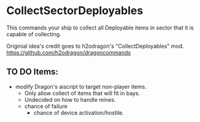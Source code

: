 # CollectSectorDeployables
This commands your ship to collect all Deployable items in sector that it is capable of collecting.

Originial idea's credit goes to h2odragon's "CollectDeployables" mod. https://github.com/h2odragon/dragoncommands

## TO DO Items:
- modify Dragon's aiscript to target non-player items.
  - Only allow collect of items that will fit in bays.
  - Undecided on how to handle mines.
  - chance of failure
    - chance of device activation/hostile.
    
